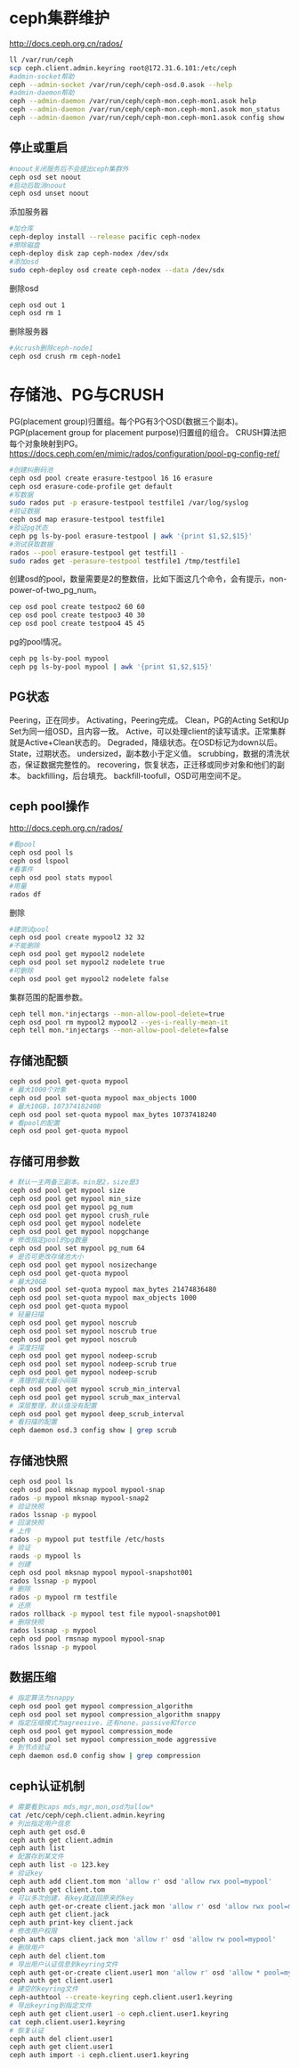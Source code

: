 
# ceph集群维护
http://docs.ceph.org.cn/rados/
```bash
ll /var/run/ceph
scp ceph.client.admin.keyring root@172.31.6.101:/etc/ceph
#admin-socket帮助
ceph --admin-socket /var/run/ceph/ceph-osd.0.asok --help
#admin-daemon帮助
ceph --admin-daemon /var/run/ceph/ceph-mon.ceph-mon1.asok help
ceph --admin-daemon /var/run/ceph/ceph-mon.ceph-mon1.asok mon_status
ceph --admin-daemon /var/run/ceph/ceph-mon.ceph-mon1.asok config show
```
## 停止或重启
```bash
#noout关闭服务后不会提出ceph集群外
ceph osd set noout
#启动后取消noout
ceph osd unset noout
```
添加服务器
```bash
#加仓库
ceph-deploy install --release pacific ceph-nodex
#擦除磁盘
ceph-deploy disk zap ceph-nodex /dev/sdx
#添加osd
sudo ceph-deploy osd create ceph-nodex --data /dev/sdx
```
删除osd
```bash
ceph osd out 1
ceph osd rm 1
```
删除服务器
```bash
#从crush删除ceph-node1
ceph osd crush rm ceph-node1
```

# 存储池、PG与CRUSH
PG(placement group)归置组。每个PG有3个OSD(数据三个副本)。
PGP(placement group for placement purpose)归置组的组合。
CRUSH算法把每个对象映射到PG。
https://docs.ceph.com/en/mimic/rados/configuration/pool-pg-config-ref/
```bash
#创建纠删码池
ceph osd pool create erasure-testpool 16 16 erasure
ceph osd erasure-code-profile get default
#写数据
sudo rados put -p erasure-testpool testfile1 /var/log/syslog
#验证数据
ceph osd map erasure-testpool testfile1
#验证pg状态
ceph pg ls-by-pool erasure-testpool | awk '{print $1,$2,$15}'
#测试获取数据
rados --pool erasure-testpool get testfil1 -
sudo rados get -perasure-testpool testfile1 /tmp/testfile1
```

创建osd的pool，数量需要是2的整数倍，比如下面这几个命令，会有提示，non-power-of-two_pg_num。
```bash
cep osd pool create testpoo2 60 60
cep osd pool create testpoo3 40 30
cep osd pool create testpoo4 45 45
```
pg的pool情况。
```bash
ceph pg ls-by-pool mypool
ceph pg ls-by-pool mypool | awk '{print $1,$2,$15}'
```

## PG状态
Peering，正在同步。
Activating，Peering完成。
Clean，PG的Acting Set和Up Set为同一组OSD，且内容一致。
Active，可以处理client的读写请求。正常集群就是Active+Clean状态的。
Degraded，降级状态。在OSD标记为down以后。
State，过期状态。
undersized，副本数小于定义值。
scrubbing，数据的清洗状态，保证数据完整性的。
recovering，恢复状态，正迁移或同步对象和他们的副本。
backfilling，后台填充。
backfill-toofull，OSD可用空间不足。

## ceph pool操作
http://docs.ceph.org.cn/rados/
```bash
#看pool
ceph osd pool ls
ceph osd lspool
#看事件
ceph osd pool stats mypool
#用量
rados df
```
删除
```bash
#建测试pool
ceph osd pool create mypool2 32 32
#不能删除
ceph osd pool get mypool2 nodelete
ceph osd pool set mypool2 nodelete true
#可删除
ceph osd pool get mypool2 nodelete false
```
集群范围的配置参数。
```bash
ceph tell mon.*injectargs --mon-allow-pool-delete=true
ceph osd pool rm mypool2 mypool2 --yes-i-really-mean-it
ceph tell mon.*injectargs --mon-allow-pool-delete=false
```
## 存储池配额
```bash
ceph osd pool get-quota mypool
# 最大1000个对象
ceph osd pool set-quota mypool max_objects 1000
# 最大10GB，10737418240B
ceph osd pool set-quota mypool max_bytes 10737418240
# 看pool的配置
ceph osd pool get-quota mypool
```

## 存储可用参数
```bash
# 默认一主两备三副本。min是2，size是3
ceph osd pool get mypool size
ceph osd pool get mypool min_size
ceph osd pool get mypool pg_num
ceph osd pool get mypool crush_rule
ceph osd pool get mypool nodelete
ceph osd pool get mypool nopgchange
# 修改指定pool的pg数量
ceph osd pool set mypool pg_num 64
# 是否可更改存储池大小
ceph osd pool get mypool nosizechange
ceph osd pool get-quota mypool
# 最大20GB
ceph osd pool set-quota mypool max_bytes 21474836480
ceph osd pool set-quota mypool max_objects 1000
ceph osd pool get-quota mypool
# 轻量扫描
ceph osd pool get mypool noscrub
ceph osd pool set mypool noscrub true
ceph osd pool get mypool noscrub
# 深度扫描
ceph osd pool get mypool nodeep-scrub
ceph osd pool set mypool nodeep-scrub true
ceph osd pool get mypool nodeep-scrub
# 清理的最大最小间隔
ceph osd pool get mypool scrub_min_interval
ceph osd pool get mypool scrub_max_interval
# 深层整理，默认值没有配置
ceph osd pool get mypool deep_scrub_interval
# 看扫描的配置
ceph daemon osd.3 config show | grep scrub
```

## 存储池快照
```bash
ceph osd pool ls
ceph osd pool mksnap mypool mypool-snap
rados -p mypool mksnap mypool-snap2
# 验证快照
rados lssnap -p mypool
# 回滚快照
# 上传
rados -p mypool put testfile /etc/hosts
# 验证
raods -p mypool ls
# 创建
ceph osd pool mksnap mypool mypool-snapshot001
rados lssnap -p mypool
# 删除
rados -p mypool rm testfile
# 还原
rados rollback -p mypool test file mypool-snapshot001
# 删除快照
rados lssnap -p mypool
ceph osd pool rmsnap mypool mypool-snap
rados lssnap -p mypool
```
## 数据压缩
```bash
# 指定算法为snappy
ceph osd pool get mypool compression_algorithm
ceph osd pool set mypool compression_algorithm snappy
# 指定压缩模式为agreesive，还有none，passive和force
ceph osd pool get mypool compression_mode
ceph osd pool set mypool compression_mode aggressive
# 到节点验证
ceph daemon osd.0 config show | grep compression
```

## ceph认证机制
```bash
# 需要看到caps mds,mgr,mon,osd为allow*
cat /etc/ceph/ceph.client.admin.keyring
# 列出指定用户信息
ceph auth get osd.0
ceph auth get client.admin
ceph auth list
# 配置存到某文件
ceph auth list -o 123.key
# 验证key
ceph auth add client.tom mon 'allow r' osd 'allow rwx pool=mypool'
ceph auth get client.tom
# 可以多次创建，有key就返回原来的key
ceph auth get-or-create client.jack mon 'allow r' osd 'allow rwx pool=mypool'
ceph auth get client.jack
ceph auth print-key client.jack
# 修改用户权限
ceph auth caps client.jack mon 'allow r' osd 'allow rw pool=mypool'
# 删除用户
ceph auth del client.tom
# 导出用户认证信息到keyring文件
ceph auth get-or-create client.user1 mon 'allow r' osd 'allow * pool=mypool'
ceph auth get client.user1
# 建空的keyring文件
ceph-authtool --create-keyring ceph.client.user1.keyring
# 导出keyring到指定文件
ceph auth get client.user1 -o ceph.client.user1.keyring
cat ceph.client.user1.keyring
# 恢复认证
ceph auth del client.user1
ceph auth get client.user1
ceph auth import -i ceph.client.user1.keyring

```
